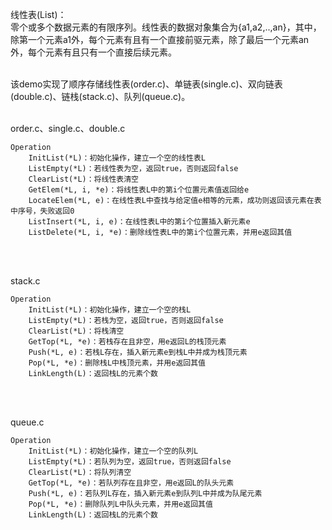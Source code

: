 线性表(List)：<br/>
零个或多个数据元素的有限序列。线性表的数据对象集合为{a1,a2,..,an}，其中，除第一个元素a1外，每个元素有且有一个直接前驱元素，除了最后一个元素an外，每个元素有且只有一个直接后续元素。
<br/>
<br/>

该demo实现了顺序存储线性表(order.c)、单链表(single.c)、双向链表(double.c)、链栈(stack.c)、队列(queue.c)。
<br/>
<br/>

order.c、single.c、double.c
```
Operation
    InitList(*L)：初始化操作，建立一个空的线性表L
    ListEmpty(*L)：若线性表为空，返回true，否则返回false
    ClearList(*L)：将线性表清空
    GetElem(*L, i, *e)：将线性表L中的第i个位置元素值返回给e
    LocateElem(*L, e)：在线性表L中查找与给定值e相等的元素，成功则返回该元素在表中序号，失败返回0
    ListInsert(*L, i, e)：在线性表L中的第i个位置插入新元素e
    ListDelete(*L, i, *e)：删除线性表L中的第i个位置元素，并用e返回其值
```
<br/>
<br/>

stack.c
```
Operation
    InitList(*L)：初始化操作，建立一个空的栈L
    ListEmpty(*L)：若栈为空，返回true，否则返回false
    ClearList(*L)：将栈清空
    GetTop(*L, *e)：若栈存在且非空，用e返回L的栈顶元素
    Push(*L, e)：若栈L存在，插入新元素e到栈L中并成为栈顶元素
    Pop(*L, *e)：删除栈L中栈顶元素，并用e返回其值
    LinkLength(L)：返回栈L的元素个数
```
<br/>
<br/>

queue.c
```
Operation
    InitList(*L)：初始化操作，建立一个空的队列L
    ListEmpty(*L)：若队列为空，返回true，否则返回false
    ClearList(*L)：将队列清空
    GetTop(*L, *e)：若队列存在且非空，用e返回L的队头元素
    Push(*L, e)：若队列L存在，插入新元素e到队列L中并成为队尾元素
    Pop(*L, *e)：删除队列L中队头元素，并用e返回其值
    LinkLength(L)：返回栈L的元素个数
```